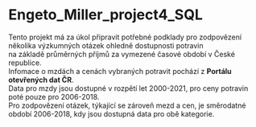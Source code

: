 # Engeto_Miller_project4_SQL
Tento projekt má za úkol připravit potřebné podklady pro zodpovězení několika výzkumných otázek ohledně dostupnosti potravin  
na základě průměrných příjmů za vymezené časové období v České republice.  
Infomace o mzdách a cenách vybraných potravit pochází z **Portálu otevřených dat ČR**.  
Data pro mzdy jsou dostupné v rozpětí let 2000-2021, pro ceny potravin poté pouze pro 2006-2018.  
Pro zodpovězení otázek, týkající se zároveň mezd a cen, je směrodatné období 2006-2018, kdy jsou dostupná data pro obě kategorie.
